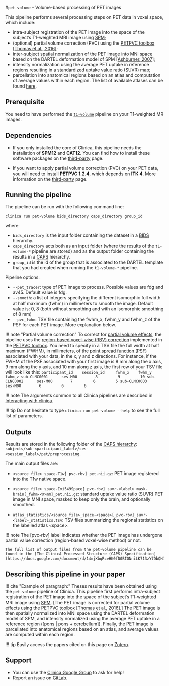 #`pet-volume` – Volume-based processing of PET images


This pipeline performs several processing steps on PET data in voxel space, which include:

- intra-subject registration of the PET image into the space of the subject’s T1-weighted MRI image using [SPM](http://www.fil.ion.ucl.ac.uk/spm/);
- (optional) partial volume correction (PVC) using the [PETPVC toolbox](https://github.com/UCL/PETPVC) [[Thomas et al., 2016](https://doi.org/10.1088/0031-9155/61/22/7975)];
- inter-subject spatial normalization of the PET image into MNI space based on the DARTEL deformation model of SPM [[Ashburner, 2007](http://dx.doi.org/10.1016/j.neuroimage.2007.07.007)];
- intensity normalization using the average PET uptake in reference regions resulting in a standardized uptake value ratio (SUVR) map;
- parcellation into anatomical regions based on an atlas and computation of average values within each region. The list of available atlases can be found [here](../../Atlases).


## Prerequisite
You need to have performed the [`t1-volume`](../T1_Volume) pipeline on your T1-weighted MR images.


## Dependencies
<!--- If you installed the docker image of Clinica, nothing is required.-->

- If you only installed the core of Clinica, this pipeline needs the installation of **SPM12** and **CAT12**. You can find how to install these software packages on the [third-party](../../Third-party) page.

- If you want to apply partial volume correction (PVC) on your PET data, you will need to install **PETPVC 1.2.4**, which depends on **ITK 4**. More information on the [third-party](../../Third-party) page.



## Running the pipeline
The pipeline can be run with the following command line:

```
clinica run pet-volume bids_directory caps_directory group_id
```
where:

- `bids_directory` is the input folder containing the dataset in a [BIDS](../../BIDS) hierarchy.
- `caps_directory` acts both as an input folder (where the results of the `t1-volume-*` pipeline are stored) and as the output folder containing the results in a [CAPS](../../CAPS) hierarchy.
- `group_id` is the id of the group that is associated to the DARTEL template that you had created when running the `t1-volume-*` pipeline.

Pipeline options:

- `--pet_tracer`: type of PET image to process. Possible values are fdg and av45. Default value is fdg.
- `--smooth`: a list of integers specifying the different isomorphic full width at half maximum (fwhm) in millimeters to smooth the image. Default value is: 0, 8 (both without smoothing and with an isomorphic smoothing of 8 mm)
- `--pvc_fwhm`: TSV file containing the fwhm_x, fwhm_y and fwhm_z of the PSF for each PET image. More explanation below.



!!! note "Partial volume correction"
    To correct for [partial volume effects](http://www.turkupetcentre.net/petanalysis/image_pve.html), the pipeline uses the [region-based voxel-wise (RBV) correction](http://doc.pmod.com/pneuro/8893.htm) implemented in the [PETPVC toolbox](https://github.com/UCL/PETPVC).
    You need to specify in a TSV file the full width at half maximum (FWHM), in millimeters, of the [point spread function (PSF)](https://en.wikipedia.org/wiki/Point_spread_function) associated with your data, in the x, y and z directions. For instance, if the FWHM of the PSF associated with your first image is 8 mm along the x axis, 9 mm along the y axis, and 10 mm along z axis, the first row of your TSV file will look like this:
    ```
    participant_id    session_id     fwhm_x    fwhm_y    fwhm_z
    sub-CLNC0001      ses-M00        8         9         10
    sub-CLNC0002      ses-M00        7         6         5
    sub-CLNC0003      ses-M00        6         6         6
    ```

!!! note
    The arguments common to all Clinica pipelines are described in [Interacting with clinica](../../InteractingWithClinica).

!!! tip
    Do not hesitate to type `clinica run pet-volume --help` to see the full list of parameters.


## Outputs
Results are stored in the following folder of the [CAPS hierarchy](../../CAPS): `subjects/sub-<participant_label>/ses-<session_label>/pet/preprocessing`.

The main output files are:

- `<source_file>_space-T1w[_pvc-rbv]_pet.nii.gz`: PET image registered into the T1w native space.

- `<source_file>_space-Ixi549Space[_pvc-rbv]_suvr-<label>_mask-brain[_fwhm-<X>mm]_pet.nii.gz`: standard uptake value ratio (SUVR) PET image in MNI space, masked to keep only the brain, and optionally smoothed.

- `atlas_statistics/<source_file>_space-<space>[_pvc-rbv]_suvr-<label>_statistics.tsv`: TSV files summarizing the regional statistics on the labelled atlas <space\>.

!!! note
    The [pvc-rbv] label indicates whether the PET image has undergone partial value correction (region-based voxel-wise method) or not.

    The full list of output files from the pet-volume pipeline can be found in the [The ClinicA Processed Structure (CAPS) Specification](https://docs.google.com/document/d/14mjXbqRceHK0fD0BIONniLK713zY7DbQHJEV7kxqsd8/edit#).


## Describing this pipeline in your paper

!!! cite "Example of paragraph:"
    Theses results have been obtained using the `pet-volume` pipeline of Clinica. This pipeline first performs intra-subject registration of the PET image into the space of the subject’s T1-weighted MRI image using [SPM](http://www.fil.ion.ucl.ac.uk/spm/). [The PET image is corrected for partial volume effects using the [PETPVC toolbox](https://github.com/UCL/PETPVC) [[Thomas et al., 2016](https://doi.org/10.1088/0031-9155/61/22/7975)].] The PET image is then spatially normalized into MNI space using the DARTEL deformation model of SPM, and intensity normalized using the average PET uptake in a reference region ([pons | pons + cerebellum]). Finally, the PET image is parcellated into anatomical regions based on an atlas, and average values are computed within each region.

!!! tip
    Easily access the papers cited on this page on [Zotero](https://www.zotero.org/groups/2240070/clinica_aramislab/items/collectionKey/INDXD9QQ).

## Support

-   You can use the [Clinica Google Group](https://groups.google.com/forum/#!forum/clinica-user) to ask for help!
-   Report an issue on [GitLab](https://gitlab.icm-institute.org/aramislab/clinica/issues).
